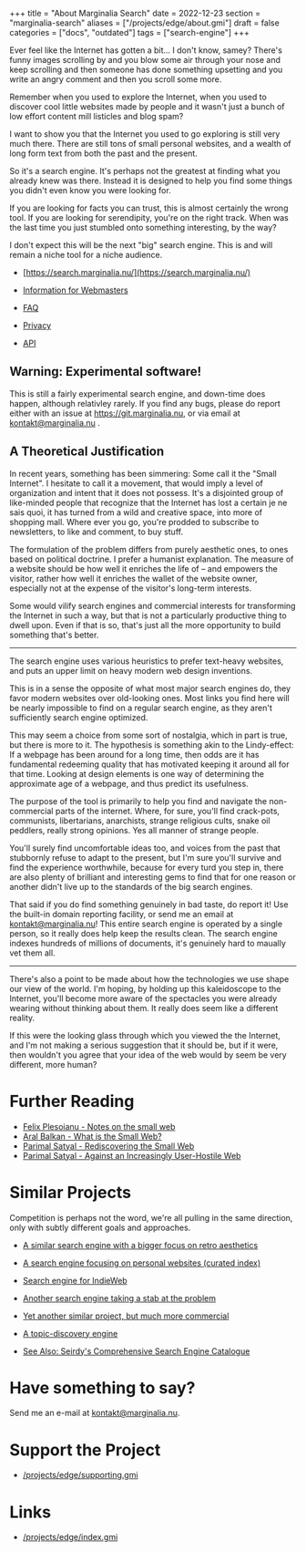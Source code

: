 +++
title = "About Marginalia Search"
date = 2022-12-23
section = "marginalia-search"
aliases = ["/projects/edge/about.gmi"]
draft = false
categories = ["docs", "outdated"]
tags = ["search-engine"]
+++


Ever feel like the Internet has gotten a bit... I don't know, samey? There's funny images scrolling by and you blow some air through your nose and keep scrolling and then someone has done something upsetting and you write an angry comment and then you scroll some more. 

Remember when you used to explore the Internet, when you used to discover cool little websites made by people and it wasn't just a bunch of low effort content mill listicles and blog spam? 

I want to show you that the Internet you used to go exploring is still very much there. There are still tons of small personal websites, and a wealth of long form text from both the past and the present. 

So it's a search engine. It's perhaps not the greatest at finding what you already knew was there. Instead it is designed to help you find some things you didn't even know you were looking for. 

If you are looking for facts you can trust, this is almost certainly the wrong tool. If you are looking for serendipity, you're on the right track. When was the last time you just stumbled onto something interesting, by the way?

I don't expect this will be the next "big" search engine. This is and will remain a niche tool for a niche audience.

* [https://search.marginalia.nu/](https://search.marginalia.nu/)

* [Information for Webmasters](/projects/edge/for-webmasters.gmi)

* [FAQ](/projects/edge/faq.gmi)

* [Privacy](/projects/edge/privacy.gmi)

* [API](https://api.marginalia.nu)

## Warning: Experimental software! 

This is still a fairly experimental search engine, and down-time does happen, although relativley rarely.  If you find any bugs, please do report either with an issue at https://git.marginalia.nu, or via email at kontakt@marginalia.nu .

## A Theoretical Justification

In recent years, something has been simmering: Some call it the "Small Internet". I hesitate to call it a movement, that would imply a level of organization and intent that it does not possess. It's a disjointed group of like-minded people that recognize that the Internet has lost a certain je ne sais quoi, it has turned from a wild and creative space, into more of shopping mall. Where ever you go, you're prodded to subscribe to newsletters, to like and comment, to buy stuff.

The formulation of the problem differs from purely aesthetic ones, to ones based on political doctrine. I prefer a humanist explanation. The measure of a website should be how well it enriches the life of – and empowers the visitor, rather how well it enriches the wallet of the website owner, especially not at the expense of the visitor's long-term interests.

Some would vilify search engines and commercial interests for transforming the Internet in such a way, but that is not a particularly productive thing to dwell upon. Even if that is so, that's just all the more opportunity to build something that's better.

<hr>

The search engine uses various heuristics to prefer text-heavy websites, and puts an upper limit on heavy modern web design inventions.

This is in a sense the opposite of what most major search engines do, they favor modern websites over old-looking ones. Most links you find here will be nearly impossible to find on a regular search engine, as they aren't sufficiently search engine optimized.

This may seem a choice from some sort of nostalgia, which in part is true, but there is more to it. The hypothesis is something akin to the Lindy-effect: If a webpage has been around for a long time, then odds are it has fundamental redeeming quality that has motivated keeping it around all for that time. Looking at design elements is one way of determining the approximate age of a webpage, and thus predict its usefulness.

The purpose of the tool is primarily to help you find and navigate the non-commercial parts of the internet. Where, for sure, you'll find crack-pots, communists, libertarians, anarchists, strange religious cults, snake oil peddlers, really strong opinions. Yes all manner of strange people.

You'll surely find uncomfortable ideas too, and voices from the past that stubbornly refuse to adapt to the present, but I'm sure you'll survive and find the experience worthwhile, because for every turd you step in, there are also plenty of brilliant and interesting gems to find that for one reason or another didn't live up to the standards of the big search engines.  

That said if you do find something genuinely in bad taste, do report it!  Use the built-in domain reporting facility, or send me an email at kontakt@marginalia.nu!  This entire search engine is operated by a single person, so it really does help keep the results clean.  The search engine indexes hundreds of millions of documents, it's genuinely hard to maually vet them all.

<hr>

There's also a point to be made about how the technologies we use shape our view of the world. I'm hoping, by holding up this kaleidoscope to the Internet, you'll become more aware of the spectacles you were already wearing without thinking about them. It really does seem like a different reality.

If this were the looking glass through which you viewed the the Internet, and I'm not making a serious suggestion that it should be, but if it were, then wouldn't you agree that your idea of the web would by seem be very different, more human?

# Further Reading

* [Felix Plesoianu - Notes on the small web](https://felix.plesoianu.ro/web/in-the-small.html)
* [Aral Balkan - What is the Small Web?](https://ar.al/2020/08/07/what-is-the-small-web/)
* [Parimal Satyal - Rediscovering the Small Web](https://neustadt.fr/essays/the-small-web/)
* [Parimal Satyal - Against an Increasingly User-Hostile Web](https://neustadt.fr/essays/against-a-user-hostile-web/)

# Similar Projects

Competition is perhaps not the word, we're all pulling in the same direction, only with subtly different goals and approaches.

* [A similar search engine with a bigger focus on retro aesthetics](https://wiby.me/)
* [A search engine focusing on personal websites (curated index)](https://searchmysite.net/)
* [Search engine for IndieWeb](https://indieweb-search.jamesg.blog/)
* [Another search engine taking a stab at the problem](http://teclis.com/)
* [Yet another similar project, but much more commercial](https://millionshort.com/)
* [A topic-discovery engine](https://highbrow.se/)

* [See Also: Seirdy's Comprehensive Search Engine Catalogue](https://seirdy.one/2021/03/10/search-engines-with-own-indexes.html)

# Have something to say?

Send me an e-mail at kontakt@marginalia.nu.

# Support the Project

* [/projects/edge/supporting.gmi](/projects/edge/supporting.gmi)

# Links

* [/projects/edge/index.gmi](/projects/edge/index.gmi)